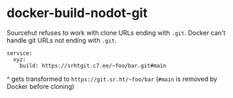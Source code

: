 # docker-build-nodot-git

Sourcehut refuses to work with clone URLs ending with `.git`. Docker can't handle git URLs not ending with `.git`.

```docker-compose
service:
  xyz:
    build: https://srhtgit.c7.ee/~foo/bar.git#main
```

^ gets transformed to `https://git.sr.ht/~foo/bar` (`#main` is removed by Docker before cloning)
